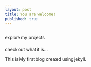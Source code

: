 ```yaml
---
layout: post
title: You are welcome!
published: true
---
```

##

explore my projects
###

check out what it is...

This is My first blog
  created using jekyll.